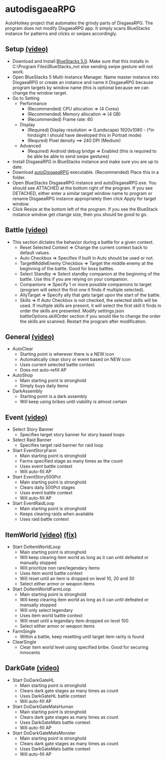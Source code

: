 # autodisgaeaRPG
AutoHotkey project that automates the grindy parts of DisgaeaRPG. The program does not modify DisgaeaRPG app. It simply scans BlueStacks instance for patterns and clicks or swipes accordingly.

## Setup [(video)](https://youtu.be/_VhOskwU1Bw)

* Download and Install [BlueStacks 5.0](https://www.bluestacks.com/bluestacks-5.html). Make sure that this installs in C:\Program Files\BlueStacks_nxt else sending swipe gesture will not work.
* Open BlueStacks 5 Multi-Instance Manager. Name master instance into DisgaeaRPG or create an instance and name it DisgaeaRPG because program targets by window name (this is optional because we can change the window target.
* Go to Setting
  * Performance
    * (Recommended) CPU allocation => (4 Cores)
    * (Recommended) Memory allocation => (4 GB)
    * (Recommended) Frame rate: 60
  * Display
    * (Required) Display resolution => (Landscape) 1920x1080 - (*in hindsight I should have developed this in Portrait mode)
    * (Requred) Pixel density ==> 240 DPI (Medium)
  * Advanced
    * (Required) Android debug bridge => Enabled (this is required to be able be able to send swipe gestures)
* Install DisgaeaRPG in BlueStacks instance and make sure you are up to date.
* Download [autoDisgaeaRPG](https://raw.githubusercontent.com/yeetoverflow/autodisgaeaRPG/main/exe/autoDisgaeaRpg.exe) executable. (Recommended) Place this in a folder.
* Open BlueStacks DisgaeaRPG instance and autoDisgaeaRPG.exe. You should see ATTACHED at the bottom right of the program. If you see DETACHED, either enter a similar target window name to program or rename DisgaeaRPG instance appropriately then click Apply for target window.
* Click Resize at the bottom left of the program. If you see the BlueStack instance window get change size, then you should be good to go.

## Battle [(video)](https://youtu.be/lxVgjwpZ8co)

* This section dictates the behavior during a battle for a given context.
    * Reset Selected Context => Change the current context back to default values.
    * Auto Checkbox => Specifies if built in Auto should be used or not.
    * TargetMiddleEnemy Checkbox => Target the middle enemy at the beginning of the battle. Good for boss battles.
    * Select Standby => Select standby companion at the beginning of the battle. Use this if you are relying on your companion.
    * Companions => Specify 1 or more possible companions to target (program will select the first one it finds if multiple selected).
    * AllyTarget => Specify ally that gets target upon the start of the battle.
    * Skills => If Auto Checkbox is not checked, the selected skills will be used. If multiple skills are present, it will select the first skill it finds in order the skills are presented. Modify settings.json battleOptions.skillOrder section if you would like to change the order the skills are scanned. Restart the program after modification.

## General [(video)](https://youtu.be/rIw1qLvlyK8)

* AutoClear
    * Starting point is wherever there is a NEW icon
    * Automatically clear story or event based on NEW icon
    * Uses current selected battle context
    * Does not auto-refill AP
* AutoShop
    * Main starting point is stronghold
    * Simply buys daily items
* DarkAssembly
    * Starting point is a dark assembly
    * Will keep using bribes until viability is almost certain

## Event [(video)](https://youtu.be/qsnN6vmTNRw)

* Select Story Banner
    * Specifies target story banner for story based loops
* Select Raid Banner
    * Specifies target raid banner for raid loop
* Start EventStoryFarm
    * Main starting point is stronghold 
    * Farms specified stage as many times as the count
    * Uses event battle context
    * Will auto-fill AP
* Start EventStory500Pct
    * Main starting point is stronghold 
    * Clears daily 500Pct stages
    * Uses event battle context
    * Will auto-fill AP
* Start EventRaidLoop
    * Main starting point is stronghold 
    * Keeps clearing raids when available
    * Uses raid battle context

## ItemWorld [(video)](https://youtu.be/P6Qh4f33LTk) [(fix)](https://youtu.be/uHv4sVQZIA4)

* Start DoItemWorldLoop
    * Main starting point is stronghold 
    * Will keep clearing item world as long as it can until defeated or manually stopped 
    * Will prioritize non rare/legendary items
    * Uses item world battle context
    * Will reset until an item is dropped on level 10, 20 and 30
    * Select either armor or weapon items
* Start DoItemWorldFarmLoop
    * Main starting point is stronghold 
    * Will keep clearing item world as long as it can until defeated or manually stopped 
    * Will only select legendary 
    * Uses item world battle context
    * Will reset until a legandary item dropped on level 100
    * Select either armor or weapon items
* FarmSingle
    * Within a battle, keep resetting until target item rarity is found
* ClearSingle
    * Clear item world level using specified bribe. Good for securing innocents  
    
## DarkGate [(video)](https://youtu.be/ARX7VNLxIj4)

* Start DoDarkGateHL
    * Main starting point is stronghold 
    * Clears dark gate stages as many times as count
    * Uses DarkGateHL battle context
    * Will auto-fill AP
* Start DoDarkGateMatsHuman
    * Main starting point is stronghold 
    * Clears dark gate stages as many times as count
    * Uses DarkGateMats battle context
    * Will auto-fill AP
* Start DoDarkGateMatsMonster
    * Main starting point is stronghold 
    * Clears dark gate stages as many times as count
    * Uses DarkGateMats battle context
    * Will auto-fill AP
